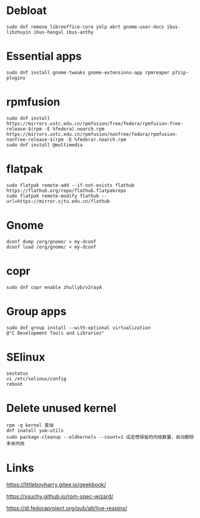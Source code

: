 # Debloat

```shell
sudo dnf remove libreoffice-core yelp abrt gnome-user-docs ibus-libzhuyin ibus-hangul ibus-anthy 
```

# Essential apps

```shell
sudo dnf install gnome-tweaks gnome-extensions-app rpmreaper p7zip-plugins
```

# rpmfusion

```shell
sudo dnf install https://mirrors.ustc.edu.cn/rpmfusion/free/fedora/rpmfusion-free-release-$(rpm -E %fedora).noarch.rpm https://mirrors.ustc.edu.cn/rpmfusion/nonfree/fedora/rpmfusion-nonfree-release-$(rpm -E %fedora).noarch.rpm
sudo dnf install @multimedia
```

# flatpak

```shell
sudo flatpak remote-add --if-not-exists flathub https://flathub.org/repo/flathub.flatpakrepo
sudo flatpak remote-modify flathub --url=https://mirror.sjtu.edu.cn/flathub
```

# Gnome 
```shell
dconf dump /org/gnome/ > my-dconf
dconf load /org/gnome/ < my-dconf
```

# copr

```shell
sudo dnf copr enable zhullyb/v2rayA
```

# Group apps

```shell
sudo dnf group install --with-optional virtualization
@"C Development Tools and Libraries"
```


# SElinux

```shell
sestatus
vi /etc/selinux/config
reboot
```


# Delete unused kernel

```shell
rpm -q kernel 查询
dnf inatall yum-utils
sudo package-cleanup --oldkernels --count=1 设定想保留的内核数量，自动删除多余内核
```

# Links

<https://littleboyharry.gitee.io/geekbook/>

<https://xsuchy.github.io/rpm-spec-wizard/>

<https://dl.fedoraproject.org/pub/alt/live-respins/>
